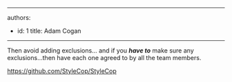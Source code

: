 

---
authors:
  - id: 1
    title: Adam Cogan
---




<span class='intro'> <p>Then avoid adding exclusions… and if you *<strong>have to</strong>* make sure any exclusions…then have each one agreed to by all the team members.​<br></p> </span>

<p>​<a href="https&#58;//github.com/StyleCop/StyleCop">https&#58;//github.com/StyleCop/StyleCop</a> ​​<br></p>


